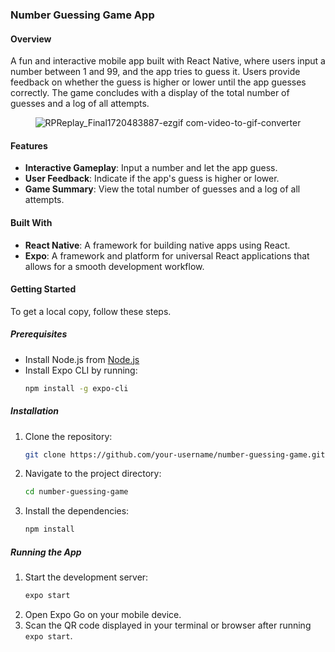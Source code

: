 ### Number Guessing Game App

#### Overview
A fun and interactive mobile app built with React Native, where users input a number between 1 and 99, and the app tries to guess it. Users provide feedback on whether the guess is higher or lower until the app guesses correctly. The game concludes with a display of the total number of guesses and a log of all attempts.

<div align="center">
  <img src="https://github.com/JTan242/NumberGuesserApp/assets/132401824/20043209-c505-4ccd-a306-3c79658534e8" alt="RPReplay_Final1720483887-ezgif com-video-to-gif-converter">
</div>


#### Features
- **Interactive Gameplay**: Input a number and let the app guess.
- **User Feedback**: Indicate if the app's guess is higher or lower.
- **Game Summary**: View the total number of guesses and a log of all attempts.
#### Built With
- **React Native**: A framework for building native apps using React.
- **Expo**: A framework and platform for universal React applications that allows for a smooth development workflow.

#### Getting Started

To get a local copy, follow these steps.

##### Prerequisites
- Install Node.js from [Node.js](https://nodejs.org/)
- Install Expo CLI by running:
  ```sh
  npm install -g expo-cli
  ```

##### Installation

1. Clone the repository:
   ```sh
   git clone https://github.com/your-username/number-guessing-game.git
   ```
2. Navigate to the project directory:
   ```sh
   cd number-guessing-game
   ```
3. Install the dependencies:
   ```sh
   npm install
   ```

##### Running the App

1. Start the development server:
   ```sh
   expo start
   ```
2. Open Expo Go on your mobile device.
3. Scan the QR code displayed in your terminal or browser after running `expo start`.

